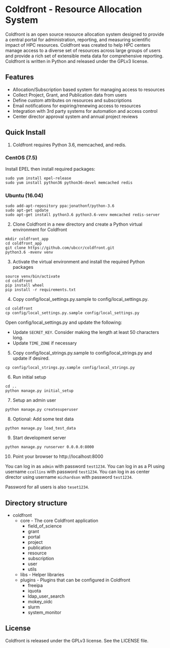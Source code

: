 # Coldfront - Resource Allocation System

Coldfront is an open source resource allocation system designed to provide a
central portal for administration, reporting, and measuring scientific impact
of HPC resources. Coldfront was created to help HPC centers manage access to a
diverse set of resources across large groups of users and provide a rich set of
extensible meta data for comprehensive reporting. Coldfront is written in
Python and released under the GPLv3 license.

## Features

- Allocation/Subscription based system for managing access to resources
- Collect Project, Grant, and Publication data from users
- Define custom attributes on resources and subscriptions
- Email notifications for expiring/renewing access to resources
- Integration with 3rd party systems for automation and access control
- Center director approval system and annual project reviews


## Quick Install
1. Coldfront requires Python 3.6, memcached, and redis. 

### CentOS (7.5)

Install EPEL then install required packages:

```
sudo yum install epel-release
sudo yum install python36 python36-devel memcached redis
``` 

### Ubuntu (16.04)
```
sudo add-apt-repository ppa:jonathonf/python-3.6
sudo apt-get update
sudo apt-get install python3.6 python3.6-venv memcached redis-server
``` 

2. Clone Coldfront in a new directory and create a Python virtual environment for Coldfront
```
mkdir coldfront_app
cd coldfront_app
git clone https://github.com/ubccr/coldfront.git
python3.6 -mvenv venv
```

3. Activate the virtual environment and install the required Python packages
```
source venv/bin/activate
cd coldfront
pip install wheel
pip install -r requirements.txt

```

4. Copy config/local_settings.py.sample to config/local_settings.py. 
```
cd coldfront
cp config/local_settings.py.sample config/local_settings.py
```
Open config/local_settings.py and update the following:
* Update `SECRET_KEY`. Consider making the length at least 50 characters long. 
* Update `TIME_ZONE` if necessary


5. Copy config/local_strings.py.sample to config/local_strings.py and update if desired. 
```
cp config/local_strings.py.sample config/local_strings.py
```

6. Run initial setup
```
cd ..
python manage.py initial_setup
```

7. Setup an admin user
```
python manage.py createsuperuser
```

8. Optional: Add some test data
```
python manage.py load_test_data
```

9. Start development server
```
python manage.py runserver 0.0.0.0:8000
```

10. Point your browser to http://localhost:8000

You can log in as `admin` with password `test1234`. 
You can log in as a PI using username `ccollins` with password `test1234`.
You can log in as center director using username `michardson` with password `test1234`.

Password for all users is also `teset1234`. 


## Directory structure

- coldfront
    - core - The core Coldfront application
        - field_of_science
        - grant
        - portal
        - project
        - publication
        - resource
        - subscription
        - user
        - utils
    - libs - Helper libraries
    - plugins - Plugins that can be configured in Coldfront
        - freeipa
        - iquota
        - ldap_user_search
        - mokey_oidc
        - slurm
        - system_monitor

## License

Coldfront is released under the GPLv3 license. See the LICENSE file.
